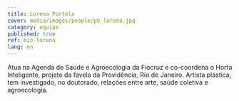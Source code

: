```yaml
---
title: Lorena Portela
cover: media/images/people/pb_lorena.jpg
category: equipe
published: true
ref: bio-lorena
lang: en
---
```

Atua na Agenda de Saúde e Agroecologia da Fiocruz e co-coordena o Horta Inteligente, projeto da favela da Providência, Rio de Janeiro. Artista plástica, tem investigado, no doutorado, relações entre arte, saúde coletiva e agroecologia.